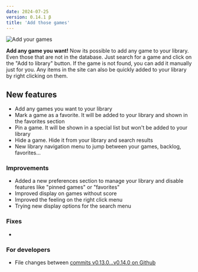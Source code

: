 ```yaml
---
date: 2024-07-25
version: 0.14.1 β
title: 'Add those games'
---
```


![Add your games](/img/changelog/2024-07.png)

**Add any game you want!**
Now its possible to add any game to your library. Even those that are not in the database. Just search for a game and click on the "Add to library" button. If the game is not found, you can add it manually just for you. Any items in the site can also be quickly added to your library by right clicking on them.

## New features
- Add any games you want to your library
- Mark a game as a favorite. It will be added to your library and shown in the favorites section
- Pin a game. It will be shown in a special list but won't be added to your library
- Hide a game. Hide it from your library and search results
- New library navigation menu to jump between your games, backlog, favorites...

### Improvements
- Added a new preferences section to manage your library and disable features like "pinned games" or "favorites"
- Improved display on games without score
- Improved the feeling on the right click menu
- Trying new display options for the search menu

### Fixes
-

### For developers
- File changes between [commits v0.13.0...v0.14.0 on Github](https://github.com/gsabater/backlog.rip/compare/v0.13.0...v0.14.0)
